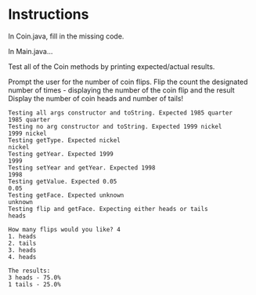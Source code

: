 # Instructions  

In Coin.java, fill in the missing code.

In Main.java...

  Test all of the Coin methods by printing expected/actual results.
  
  Prompt the user for the number of coin flips.
  Flip the count the designated number of times - displaying the number of the coin flip and the result
  Display the number of coin heads and number of tails!

  ```
  Testing all args constructor and toString. Expected 1985 quarter
  1985 quarter
  Testing no arg constructor and toString. Expected 1999 nickel
  1999 nickel
  Testing getType. Expected nickel
  nickel
  Testing getYear. Expected 1999
  1999
  Testing setYear and getYear. Expected 1998
  1998
  Testing getValue. Expected 0.05
  0.05
  Testing getFace. Expected unknown
  unknown
  Testing flip and getFace. Expecting either heads or tails
  heads
  
  How many flips would you like? 4
  1. heads
  2. tails
  3. heads
  4. heads
  
  The results:
  3 heads - 75.0%
  1 tails - 25.0%
  ```


